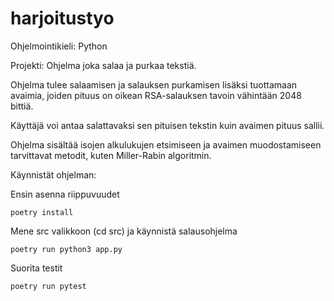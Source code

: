 # harjoitustyo

Ohjelmointikieli: Python

Projekti: Ohjelma joka salaa ja purkaa tekstiä. 

Ohjelma tulee salaamisen ja salauksen purkamisen lisäksi tuottamaan avaimia, joiden pituus on oikean RSA-salauksen tavoin vähintään 2048 bittiä. 

Käyttäjä voi antaa salattavaksi sen pituisen tekstin kuin avaimen pituus sallii. 

Ohjelma sisältää isojen alkulukujen etsimiseen ja avaimen muodostamiseen tarvittavat metodit, kuten Miller-Rabin algoritmin. 

Käynnistät ohjelman: 

Ensin asenna riippuvuudet

```
poetry install
```

Mene src valikkoon (cd src) ja käynnistä salausohjelma

```
poetry run python3 app.py
```

Suorita testit 

```
poetry run pytest
```

